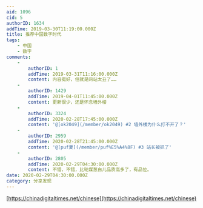 ```yaml
---
aid: 1096
cid: 5
authorID: 1634
addTime: 2019-03-30T11:19:00.000Z
title: 推荐中国数字时代
tags:
    - 中国
    - 数字
comments:
    -
        authorID: 1
        addTime: 2019-03-31T11:16:00.000Z
        content: 内容挺好，但就是网站太丑了……
    -
        authorID: 1429
        addTime: 2019-04-01T11:45:00.000Z
        content: 更新很少，还是怀念墙外楼
    -
        authorID: 3324
        addTime: 2020-02-28T17:45:00.000Z
        content: '@[ok2049](/member/ok2049) #2 墙外楼为什么打不开了？'
    -
        authorID: 2959
        addTime: 2020-02-28T21:45:00.000Z
        content: '@[puf夏](/member/puf%E5%A4%8F) #3 站长被抓了'
    -
        authorID: 2805
        addTime: 2020-02-29T04:30:00.000Z
        content: 不错，不错，比轮媒葱白儿品质高多了，有品位。
date: 2020-02-29T04:30:00.000Z
category: 分享发现
---
```


[https://chinadigitaltimes.net/chinese](https://chinadigitaltimes.net/chinese)
